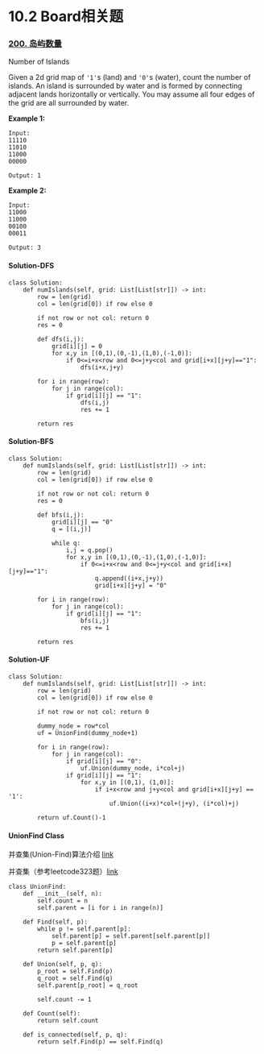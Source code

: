 # 10.2 Board相关题

### [200. 岛屿数量](https://leetcode-cn.com/problems/number-of-islands/)

Number of Islands

Given a 2d grid map of `'1'`s \(land\) and `'0'`s \(water\), count the number of islands. An island is surrounded by water and is formed by connecting adjacent lands horizontally or vertically. You may assume all four edges of the grid are all surrounded by water.

**Example 1:**

```text
Input:
11110
11010
11000
00000

Output: 1
```

**Example 2:**

```text
Input:
11000
11000
00100
00011

Output: 3
```

#### **Solution-DFS** <a id="Solution-DFS"></a>

```text
class Solution:
    def numIslands(self, grid: List[List[str]]) -> int:
        row = len(grid)
        col = len(grid[0]) if row else 0
    
        if not row or not col: return 0
        res = 0
        
        def dfs(i,j):
            grid[i][j] = 0
            for x,y in [(0,1),(0,-1),(1,0),(-1,0)]:
                if 0<=i+x<row and 0<=j+y<col and grid[i+x][j+y]=="1":
                    dfs(i+x,j+y)
                    
        for i in range(row):
            for j in range(col):
                if grid[i][j] == "1":
                    dfs(i,j)
                    res += 1

        return res
```

#### **Solution-BFS** <a id="Solution-BFS"></a>

```text
class Solution:
    def numIslands(self, grid: List[List[str]]) -> int:
        row = len(grid)
        col = len(grid[0]) if row else 0
    
        if not row or not col: return 0
        res = 0
        
        def bfs(i,j):
            grid[i][j] == "0"
            q = [(i,j)]
            
            while q:
                i,j = q.pop()
                for x,y in [(0,1),(0,-1),(1,0),(-1,0)]:
                    if 0<=i+x<row and 0<=j+y<col and grid[i+x][j+y]=="1":
                        q.append((i+x,j+y))
                        grid[i+x][j+y] = "0"
                        
        for i in range(row):
            for j in range(col):
                if grid[i][j] == "1":
                    bfs(i,j)
                    res += 1
                    
        return res
```

#### **Solution-UF**

```text
class Solution:
    def numIslands(self, grid: List[List[str]]) -> int:
        row = len(grid)
        col = len(grid[0]) if row else 0
    
        if not row or not col: return 0
        
        dummy_node = row*col
        uf = UnionFind(dummy_node+1)
        
        for i in range(row):
            for j in range(col):
                if grid[i][j] == "0":
                    uf.Union(dummy_node, i*col+j)
                if grid[i][j] == "1":
                    for x,y in [(0,1), (1,0)]:
                        if i+x<row and j+y<col and grid[i+x][j+y] == '1':
                            uf.Union((i+x)*col+(j+y), (i*col)+j)
                            
        return uf.Count()-1
```

#### **UnionFind Class**

并查集\(Union-Find\)算法介绍 [link](https://blog.csdn.net/dm_vincent/article/details/7655764)

并查集（参考leetcode323题）[link](https://github.com/VincentUCLA/LCPython/blob/master/Summary/union_find.md)

```text
class UnionFind:
    def __init__(self, n):
        self.count = n
        self.parent = [i for i in range(n)]

    def Find(self, p):
        while p != self.parent[p]:
            self.parent[p] = self.parent[self.parent[p]]
            p = self.parent[p]
        return self.parent[p]

    def Union(self, p, q):
        p_root = self.Find(p)
        q_root = self.Find(q)
        self.parent[p_root] = q_root
        
        self.count -= 1

    def Count(self):
        return self.count

    def is_connected(self, p, q):
        return self.Find(p) == self.Find(q)
```

